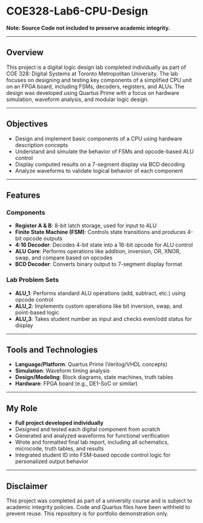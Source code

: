 # COE328-Lab6-CPU-Design  

**Note: Source Code not included to preserve academic integrity.**

---

## Overview  
This project is a digital logic design lab completed individually as part of COE 328: Digital Systems at Toronto Metropolitan University. The lab focuses on designing and testing key components of a simplified CPU unit on an FPGA board, including FSMs, decoders, registers, and ALUs. The design was developed using Quartus Prime with a focus on hardware simulation, waveform analysis, and modular logic design.

---

## Objectives  
- Design and implement basic components of a CPU using hardware description concepts  
- Understand and simulate the behavior of FSMs and opcode-based ALU control  
- Display computed results on a 7-segment display via BCD decoding  
- Analyze waveforms to validate logical behavior of each component  

---

## Features  

### Components  
- **Register A & B**: 8-bit latch storage, used for input to ALU  
- **Finite State Machine (FSM)**: Controls state transitions and produces 4-bit opcode outputs  
- **4:16 Decoder**: Decodes 4-bit state into a 16-bit opcode for ALU control  
- **ALU Core**: Performs operations like addition, inversion, OR, XNOR, swap, and compare based on opcodes  
- **BCD Decoder**: Converts binary output to 7-segment display format  

### Lab Problem Sets  
- **ALU_1**: Performs standard ALU operations (add, subtract, etc.) using opcode control  
- **ALU_2**: Implements custom operations like bit inversion, swap, and point-based logic  
- **ALU_3**: Takes student number as input and checks even/odd status for display  

---

## Tools and Technologies  
- **Language/Platform**: Quartus Prime (Verilog/VHDL concepts)  
- **Simulation**: Waveform timing analysis  
- **Design/Modeling**: Block diagrams, state machines, truth tables  
- **Hardware**: FPGA board (e.g., DE1-SoC or similar)  

---

## My Role  
- **Full project developed individually**  
- Designed and tested each digital component from scratch  
- Generated and analyzed waveforms for functional verification  
- Wrote and formatted final lab report, including all schematics, microcode, truth tables, and results  
- Integrated student ID into FSM-based opcode control logic for personalized output behavior  

---

## Disclaimer  
This project was completed as part of a university course and is subject to academic integrity policies. Code and Quartus files have been withheld to prevent reuse. This repository is for portfolio demonstration only.
